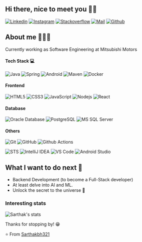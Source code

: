 ## Hi there, nice to meet you 👋🏼
[![Linkedin](https://img.shields.io/badge/-Bayu%20Sri%20Hernogo-blue?style=plastic&logo=linkedin&logoColor=white&link=https://www.linkedin.com/in/bayusrihernogo/)](https://www.linkedin.com/in/bayusrihernogo/)
[![Instagram](https://img.shields.io/badge/-@bayusrihernogo-red?style=plastic&logo=instagram&logoColor=white&link=https://www.instagram.com/bayusrihernogo/)](https://www.instagram.com/bayusrihernogo/)
[![Stackoverflow](https://img.shields.io/badge/-bayusrihernogo-orange?style=plastic&logo=Stackoverflow&logoColor=white&link=https://stackoverflow.com/users/9771468/bayu-sri-hernogo/)](https://stackoverflow.com/users/9771468/bayu-sri-hernogo)
[![Mail](https://img.shields.io/badge/-srihernogo@gmail.com-gray?style=plastic&logo=gmail&logoColor=white&link=https://www.linkedin.com/in/bayusrihernogo/)](mailto:srihernogo@gmail.com)
[![Github](https://img.shields.io/github/followers/srihernogo?label=Follow&style=social)](https://github.com/srihernogo)

## About me 👨🏻‍💻
Currently working as Software Engineering at Mitsubishi Motors

#### Tech Stack :computer:
![Java](http://img.shields.io/badge/-Java-007396?style=plastic&logo=java&logoColor=ffffff)
![Spring](http://img.shields.io/badge/-Spring-6DB33F?style=plastic&logo=spring&logoColor=ffffff)
![Android](http://img.shields.io/badge/-Android-3DDC84?style=plastic&logo=android&logoColor=ffffff)
![Maven](http://img.shields.io/badge/-Maven-1565c0?style=plastic&logo=apache-maven)
![Docker](https://img.shields.io/badge/-Docker-black?style=plastic&logo=docker)

#### Frontend
![HTML5](https://img.shields.io/badge/-HTML5-%23E44D27?style=plastic&logo=html5&logoColor=ffffff)
![CSS3](https://img.shields.io/badge/-CSS3-%231572B6?style=plastic&logo=css3)
![JavaScript](https://img.shields.io/badge/-JavaScript-%23F7DF1C?style=plastic&logo=javascript&logoColor=000000&labelColor=%23F7DF1C&color=%23FFCE5A)
![Nodejs](https://img.shields.io/badge/-Nodejs-black?style=plastic&logo=Node.js)
![React](https://img.shields.io/badge/-React-%23282C34?style=plastic&logo=react)

#### Database
![Oracle Database](http://img.shields.io/badge/-Oracle-DD0031?style=plastic&logo=oracle)
![PostgreSQL](https://img.shields.io/badge/-PostgreSQL-336791?style=plastic&logo=postgresql)
![MS SQL Server](http://img.shields.io/badge/-MS%20SQL%20Server-CC2927?style=plastic&logo=microsoft-sql-server&logoColor=ffffff)

#### Others
![Git](https://img.shields.io/badge/-Git-%23F05032?style=plastic&logo=git&logoColor=%23ffffff)
![GitHub](https://img.shields.io/badge/-GitHub-181717?style=plastic&logo=github)
![Github Actions](http://img.shields.io/badge/-Github%20Actions-2088FF?style=plastic&logo=github-actions&logoColor=ffffff)

![STS](http://img.shields.io/badge/-STS?style=plastic&logo=sts&logoColor=ffffff)
![IntelliJ IDEA](http://img.shields.io/badge/-IntelliJ%20IDEA-000000?style=plastic&logo=intellij-idea&logoColor=ffffff)
![VS Code](http://img.shields.io/badge/-VS%20Code-007ACC?style=plastic&logo=visual-studio-code&logoColor=ffffff)
![Android Studio](http://img.shields.io/badge/-Android%20Studio-3DDC84?style=plastic&logo=android-studio&logoColor=ffffff)

## What I want to do next :thinking:
- Backend Development (to become a Full-Stack developer)
- At least delve into AI and ML.
- Unlock the secret to the universe :rofl:

### Interesting stats

![Sarthak's stats](https://github-readme-stats.vercel.app/api?username=sarthakbh321&show_icons=true)

Thanks for stopping by! 😁


⭐️ From [Sarthakbh321](https://github.com/Sarthakbh321)
